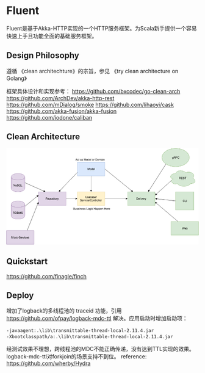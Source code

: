 # Fluent   
Fluent是基于Akka-HTTP实现的一个HTTP服务框架。为Scala新手提供一个容易快速上手且功能全面的基础服务框架。

## Design Philosophy
遵循 《clean architechture》的宗旨，参见 《try clean architecture on Golang》

框架具体设计和实现参考：
https://github.com/bxcodec/go-clean-arch
https://github.com/ArchDev/akka-http-rest
https://github.com/mDialog/smoke
https://github.com/lihaoyi/cask
https://github.com/akka-fusion/akka-fusion
https://github.com/iodone/caliban

## Clean Architecture 
![image](./doc/assets/clean-arch.png)

## Quickstart
https://github.com/finagle/finch

## Deploy
增加了logback的多线程池的 traceid 功能，引用 https://github.com/ofpay/logback-mdc-ttl
解决。应用启动时增加启动项：
```
-javaagent:.\lib\transmittable-thread-local-2.11.4.jar
-Xbootclasspath/a:.\lib\transmittable-thread-local-2.11.4.jar
```
经测试效果不理想，跨线程池的MDC不能正确传递，没有达到TTL实现的效果。logback-mdc-ttl对forkjoin的场景支持不到位。
reference: https://github.com/wherby/Hydra
